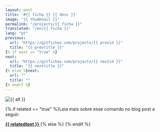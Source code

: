 ```yaml
---
layout: post
title: '#{{ ficha }} {{ desc }}'
image: "{{ thumbnail }}"
permalink: "/projects/{{ ficha }}"
translated: "/en/{{ ficha }}"
lang: "pt"
previous:
  url: "https://gitfichas.com/projects/{{ previd }}"
  title: "{{ prevtitle }}"
{% if next == "true" %}
next:
  url: "https://gitfichas.com/projects/{{ nextid }}"
  title: "{{ nexttitle }}"
{% else %}next:
  url: ""
  title: ""
{% endif %}
---
```


<img alt="{{ alt }}" src="{{ highres }}">

{% if related == "true" %}Leia mais sobre esse comando no blog post a seguir:

<a href="{{ relatedsrc }}">
  <strong>{{ relatedtext }}</strong>
</a>
{% else %}<!--
Leia mais sobre esse comando no blog post a seguir:

<a href="{{ relatedsrc }}">
  <strong>{{ relatedtext }}</strong>
</a>
-->
{% endif %}
